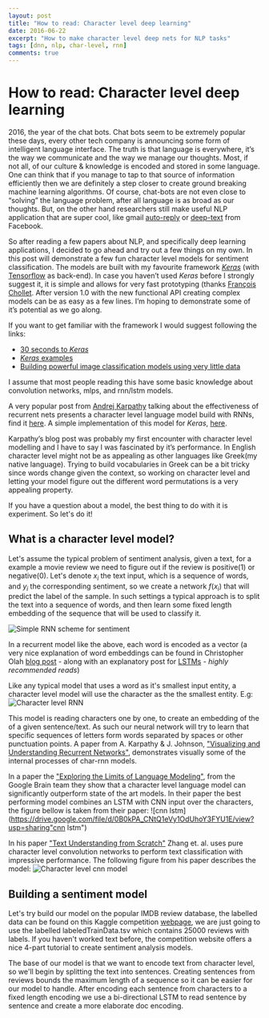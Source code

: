 ```yaml
---
layout: post
title: "How to read: Character level deep learning"
date: 2016-06-22
excerpt: "How to make character level deep nets for NLP tasks"
tags: [dnn, nlp, char-level, rnn]
comments: true
---
```



How to read: Character level deep learning
===================================
2016, the year of the chat bots. Chat bots seem to be extremely popular these days, every other tech company is announcing some form of intelligent language interface. The truth is that language is everywhere, it’s the way we communicate and the way we manage our thoughts. Most, if not all, of our culture & knowledge is encoded and stored in some language. One can think that if you manage to tap to that source of information efficiently then we are definitely a step closer to create ground breaking machine learning algorithms. Of course, chat-bots are not even close to “solving” the language problem, after all language is as broad as our thoughts. But, on the other hand researchers still make useful NLP application that are super cool, like gmail [auto-reply](http://arxiv.org/abs/1606.04870) or [deep-text](https://code.facebook.com/posts/181565595577955) from Facebook.

So after reading a few papers about NLP, and specifically deep learning applications, I decided to go ahead and try out a few things on my own. In this post will demonstrate a few fun character level models for sentiment classification. The models are built with my favourite framework [*Keras*](http://keras.io) (with [Tensorflow](https://tensorflow.org) as back-end). In case you haven’t used *Keras* before I strongly suggest it, it is simple and allows for very fast prototyping (thanks [François Chollet](https://twitter.com/fchollet). After version 1.0 with the new functional API creating complex models can be as easy as a few lines. I’m hoping to demonstrate some of it’s potential as we go along.

If you want to get familiar with the framework I would suggest following the links:

 - [30 seconds to *Keras*](http://keras.io/#getting-started-30-seconds-to-keras)
 - [*Keras* examples](https://github.com/fchollet/keras/tree/master/examples)
 - [Building powerful image classification models using very little data](http://blog.keras.io/building-powerful-image-classification-models-using-very-little-data.html)

I assume that most people reading this have some basic knowledge about convolution networks, mlps, and rnn/lstm models. 

A very popular post from [Andrej Karpathy](https://twitter.com/karpathy) talking about the effectiveness of recurrent nets presents a character level language model build with RNNs, find it [here](http://karpathy.github.io/2015/05/21/rnn-effectiveness/). A simple implementation of this model for *Keras*, [here](https://github.com/fchollet/keras/blob/master/examples/lstm_text_generation.py).

Karpathy’s blog post was probably my first encounter with character level modelling and I have to say I was fascinated by it’s performance. In English character level might not be as appealing as other languages like Greek(my native language). Trying to build vocabularies in Greek can be a bit tricky since words change given the context, so working on character level and letting your model figure out the different word permutations is a very appealing property.

If you have a question about a model, the best thing to do with it is experiment. So let's do it!
<script type="text/javascript" src="https://cdn.mathjax.org/mathjax/latest/MathJax.js?config=TeX-AMS_HTML"></script>

## What is a character level model?
Let's assume the typical problem of sentiment analysis, given a text, for a example a movie review we need to figure out if the review is positive(1) or negative(0). Let's denote $x_i$ the text input, which is a sequence of words, and $y_i$ the corresponding sentiment, so we create a network $f(x_i)$ that will predict the label of the sample. In such settings a typical approach is to split the text into a sequence of words, and then learn some fixed length embedding of the sequence that will be used to classify it.

![Simple RNN scheme for sentiment](https://docs.google.com/drawings/d/1gMotfbclUBdUWvf15qtoHe2Xve5PR2-9jBsT__CV5UE/pub?w=192&h=159 "Simple RNN  scheme for sentiment classification")

In a recurrent model like the above, each word is encoded as a vector (a very nice explanation of word embeddings can be found in Christopher Olah [blog post](http://colah.github.io/posts/2014-07-NLP-RNNs-Representations/) - along with an explanatory post for [LSTMs](http://colah.github.io/posts/2015-08-Understanding-LSTMs/) - *highly recommended reads*)

Like any typical model that uses a word as it's smallest input entity, a character level model will use the character as the the smallest entity. E.g:
![Character level RNN](https://docs.google.com/drawings/d/1CtXgTAwQYgx1jVljQqBfunKSU5Aml_IOCEuod2gSmRk/pub?w=707&h=253 "character level rnn")

This model is reading characters one by one, to create an embedding of the of a given sentence/text. As such our neural network will try to learn that specific sequences of letters form words separated by spaces or other punctuation points. A paper from A. Karpathy & J. Johnson, ["Visualizing and Understanding Recurrent Networks"](http://arxiv.org/abs/1506.02078), demonstrates visually some of the internal processes of char-rnn models. 

In a paper the ["Exploring the Limits of Language Modeling"](https://arxiv.org/pdf/1602.02410.pdf), from the Google Brain team they show that a character level language model can significantly outperform state of the art models. In their paper the best performing model combines an LSTM with CNN input over the characters, the figure bellow is taken from their paper:
![cnn lstm](https://drive.google.com/file/d/0B0kPA_CNtQ1eVy1OdUhoY3FYU1E/view?usp=sharing"cnn lstm")

In his paper ["Text Understanding from Scratch"](https://arxiv.org/pdf/1502.01710v5.pdf) Zhang et. al. uses pure character level convolution networks to perform text classification with impressive performance. The following figure from his paper describes the model:
![Character level cnn model](https://lh3.googleusercontent.com/-I_Nu_jMK9Cw/V2Q2ddX2zvI/AAAAAAAAG88/GQ0E4vZ4BM4tGmKfTjVLPViAXQvOb0rUQCLcB/s0/Selection_001.png "Char-cnn")

## Building a sentiment model

Let's try build our model on the popular IMDB review database, the labelled data can be found on this Kaggle competition [webpage](https://www.kaggle.com/c/word2vec-nlp-tutorial/data), we are just going to use the labelled labeledTrainData.tsv which contains 25000 reviews with labels. If you haven't worked text before, the competition website offers a nice 4-part tutorial to create sentiment analysis models. 

The base of our model is that we want to encode text from character level, so we'll begin by splitting the text into sentences. Creating sentences from reviews bounds the maximum length of a sequence so it can be easier for our model to handle. After encoding each sentence from characters to a fixed length encoding we use a bi-directional LSTM to read sentence by sentence and create a more elaborate doc encoding. 